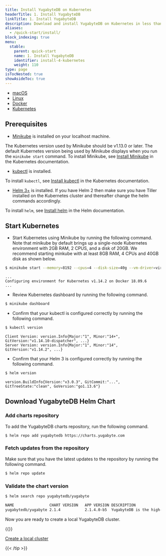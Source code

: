 ```yaml
---
title: Install YugabyteDB on Kubernetes
headerTitle: 1. Install YugabyteDB
linkTitle: 1. Install YugabyteDB
description: Download and install YugabyteDB on Kubernetes in less than five minutes.
aliases:
  - /quick-start/install/
block_indexing: true
menu:
  stable:
    parent: quick-start
    name: 1. Install YugabyteDB
    identifier: install-4-kubernetes
    weight: 110
type: page
isTocNested: true
showAsideToc: true
---
```


<ul class="nav nav-tabs-alt nav-tabs-yb">

  <li >
    <a href="/stable/quick-start/install/macos" class="nav-link">
      <i class="fab fa-apple" aria-hidden="true"></i>
      macOS
    </a>
  </li>

  <li >
    <a href="/stable/quick-start/install/linux" class="nav-link">
      <i class="fab fa-linux" aria-hidden="true"></i>
      Linux
    </a>
  </li>

  <li >
    <a href="/stable/quick-start/install/docker" class="nav-link">
      <i class="fab fa-docker" aria-hidden="true"></i>
      Docker
    </a>
  </li>

  <li >
    <a href="/stable/quick-start/install/kubernetes" class="nav-link active">
      <i class="fas fa-cubes" aria-hidden="true"></i>
      Kubernetes
    </a>
  </li>

</ul>

## Prerequisites

- [Minikube](https://github.com/kubernetes/minikube) is installed on your localhost machine.

The Kubernetes version used by Minikube should be v1.13.0 or later. The default Kubernetes version being used by Minikube displays when you run the `minikube start` command. To install Minikube, see [Install Minikube](https://kubernetes.io/docs/tasks/tools/install-minikube/) in the Kubernetes documentation.

- [kubectl](https://kubernetes.io/docs/reference/kubectl/overview/) is installed.

To install `kubectl`, see [Install kubectl](https://kubernetes.io/docs/tasks/tools/install-kubectl/) in the Kubernetes documentation.

- [Helm 3+](https://helm.sh/) is installed. If you have Helm 2 then make sure you have Tiller installed on the Kubernetes cluster and thereafter change the helm commands accordingly.

To install `helm`, see [Install helm](https://helm.sh/docs/intro/install/) in the Helm documentation.

## Start Kubernetes

- Start Kubernetes using Minikube by running the following command. Note that minikube by default brings up a single-node Kubernetes environment with 2GB RAM, 2 CPUS, and a disk of 20GB. We recommend starting minkube with at least 8GB RAM, 4 CPUs and 40GB disk as shown below.

```sh
$ minikube start --memory=8192 --cpus=4 --disk-size=40g --vm-driver=virtualbox
```
```
...
Configuring environment for Kubernetes v1.14.2 on Docker 18.09.6
...
```

- Review Kubernetes dashboard by running the following command.

```sh
$ minikube dashboard
```

- Confirm that your kubectl is configured correctly by running the following command.

```sh
$ kubectl version
```
```
Client Version: version.Info{Major:"1", Minor:"14+", GitVersion:"v1.14.10-dispatcher", ...}
Server Version: version.Info{Major:"1", Minor:"14", GitVersion:"v1.14.2", ...}
```

- Confirm that your Helm 3 is configured correctly by running the following command.

```sh
$ helm version
```
```
version.BuildInfo{Version:"v3.0.3", GitCommit:"...", GitTreeState:"clean", GoVersion:"go1.13.6"}
```

## Download YugabyteDB Helm Chart

### Add charts repository

To add the YugabyteDB charts repository, run the following command.

```sh
$ helm repo add yugabytedb https://charts.yugabyte.com
```

### Fetch updates from the repository

Make sure that you have the latest updates to the repository by running the following command.

```sh
$ helm repo update
```

### Validate the chart version

```sh
$ helm search repo yugabytedb/yugabyte
```

```sh
NAME               	CHART VERSION	APP VERSION	DESCRIPTION
yugabytedb/yugabyte	2.1.4        	2.1.4.0-b5 	YugabyteDB is the high-performance distributed ...```
```

Now you are ready to create a local YugabyteDB cluster.


{{<tip title="Next step" >}}

[Create a local cluster](../../create-local-cluster/kubernetes)

{{< /tip >}}



